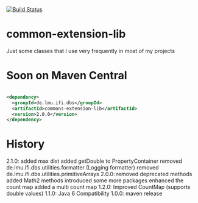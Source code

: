[![Build Status](https://secure.travis-ci.org/locked-fg/common-extension-lib.png?branch=master)](https://travis-ci.org/locked-fg/common-extension-lib)

# common-extension-lib

Just some classes that I use very frequently in most of my projects

# Soon on Maven Central

```xml

<dependency>
  <groupId>de.lmu.ifi.dbs</groupId>
  <artifactId>commons-extension-lib</artifactId>
  <version>2.0.0</version>
</dependency>
```

# History
2.1.0: added max dist
       added getDouble to PropertyContainer
       removed de.lmu.ifi.dbs.utilities.formatter (Logging formatter)
       removed de.lmu.ifi.dbs.utilities.primitiveArrays
2.0.0: removed deprecated methods
       added Math2 methods
       introduced some more packages
       enhanced the count map
       added a multi count map
1.2.0: Improved CountMap (supports double values)
1.1.0: Java 6 Compatibility
1.0.0: maven release